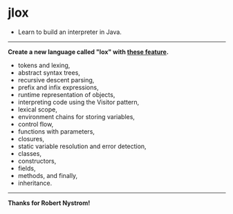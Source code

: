 # jlox
- Learn to build an interpreter in Java.
---
**Create a new language called "lox" with [these feature](https://craftinginterpreters.com/the-lox-language.html).**

- tokens and lexing,
- abstract syntax trees,
- recursive descent parsing,
- prefix and infix expressions,
- runtime representation of objects,
- interpreting code using the Visitor pattern,
- lexical scope,
- environment chains for storing variables,
- control flow,
- functions with parameters,
- closures,
- static variable resolution and error detection,
- classes,
- constructors,
- fields,
- methods, and finally,
- inheritance.
---

**Thanks for Robert Nystrom!**
